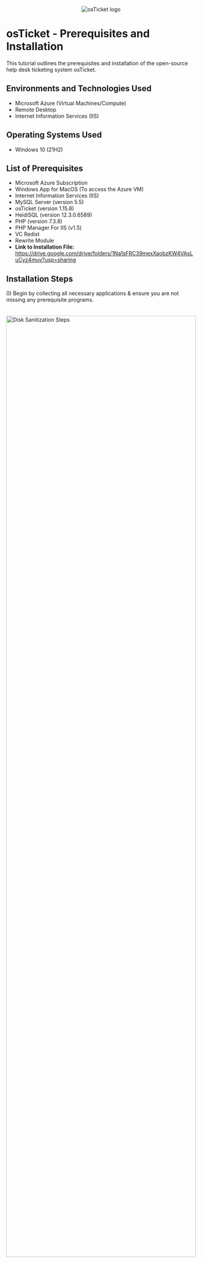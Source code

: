 <p align="center">
<img src="https://i.imgur.com/Clzj7Xs.png" alt="osTicket logo"/>
</p>

<h1>osTicket - Prerequisites and Installation</h1>
This tutorial outlines the prerequisites and installation of the open-source help desk ticketing system osTicket.<br />


<h2>Environments and Technologies Used</h2>

- Microsoft Azure (Virtual Machines/Compute)
- Remote Desktop
- Internet Information Services (IIS)

<h2>Operating Systems Used </h2>

- Windows 10</b> (21H2)

<h2>List of Prerequisites</h2>

- Microsoft Azure Subscription
- Windows App for MacOS (To access the Azure VM)
- Internet Information Services (IIS)
- MySQL Server (version 5.5)
- osTicket (version 1.15.8)
- HeidiSQL (version 12.3.0.6589)
- PHP (version 7.3.8)
- PHP Manager For IIS (v1.5)
- VC Redist
- Rewrite Module
- <strong>Link to Installation File:</strong> https://drive.google.com/drive/folders/1Na1sFRC39mexXaobzKW4VAsLuCyz4muv?usp=sharing
<h2>Installation Steps</h2>

<p>
0) Begin by collecting all necessary applications & ensure you are not missing any prerequisite programs.<br />
  <br />
  <br />
<img src="https://i.imgur.com/BZRDB1w.png" height="80%" width="100%" alt="Disk Sanitization Steps"/><br/>
</p>
<br />
<br />
<br />
<br />

<p>
1) Log into <strong>Microsoft Azure</strong> (or any alternative virtual machine environment) and create a new virtual machine.  Ensure the virtual machine is running <strong>Windows 10</strong> and has at least <strong>2vCPUs</strong>.
</p>
<p>
<img src="https://i.imgur.com/S63hZuT.png" height="80%" width="100%" alt="Disk Sanitization Steps"/><br/>
<img src="https://i.imgur.com/Bx0BqcA.png" height="50%" width="50%" alt="Disk Sanitization Steps"/>
</p>
<br />
<br />
<br />
<br />

<p>
2) Navigate to: <strong>Control Panel > Programs > Programs and Features</strong>. Then, select <strong>"Turn Windows Features on or off"</strong>
<br />
<br />
<img src="https://i.imgur.com/gEED7Tc.png" height="80%" width="80%" alt="Disk Sanitization Steps"/>
</p>
<br />
<br />
<br />
<p>
3) Select: <strong>Internet Information Services > World Wide Web Services > Application Development Features > <em>CGI</em></strong>.  Select OK and wait for changes to apply.<br />
<br />
<img src="https://i.imgur.com/RvxtdMp.png" height="80%" width="80%" alt="Disk Sanitization Steps"/>
</p>
<br />
<br />
<br />
<br />

<p>
4) Navigate to the prerequestites folder and install both <strong>PHP Manager for IIS</strong> & the <strong>Rewrite Module</strong>. 
  <br/>
  <br/>
<img src="https://i.imgur.com/vMu6dKI.png" height="80%" width="80%" alt="Disk Sanitization Steps"/>
</p>
<br />
<br />
<br />
<p>
5) Navigate to: <strong>This PC > Windows (C:)</strong> and create the folder <strong>"PHP"</strong> <br />
  <br />
<img src="https://i.imgur.com/AV5LCR0.png" height="80%" width="80%" alt="Disk Sanitization Steps"/>
</p>
<br />
<br />
<br />
<br />
6)  Unzip <strong><i>php-7.3.8-nts-Win32-VC15-x86.zip</i></strong> and extract into <strong>C:PHP</strong><br />
  <br />
<img src="https://i.imgur.com/GxpQ8C8.png" height="80%" width="80%" alt="Disk Sanitization Steps"/>
</p>

<br />
<br />
<br />
<br />

<p>
7) Navigate to the prerequisites folder to complete additional instillations for back-end support of our osTicket system.  Install <strong>VC Redist</strong>.<br />
<br />
<br />
  <img src="https://i.imgur.com/zA7nQTH.png" height="80%" width="80%" alt="Disk Sanitization Steps"/><br />
  <br/>
  <br/>
  <br/>
8) Install <strong>mySQL</strong>, ensure the following settings are in place when going through both the installation & setup wizards.<br />
  8a) Choose Setup Type: <strong>Typical</strong> <br/>
    <br />
    <br />
  <img src="https://i.imgur.com/Qt7qKgk.png" height="40%" width="40%" alt="Disk Sanitization Steps"/><br/>
  <br />
  <br />
  <br />
  8b) MySQL Server Instance Configuration: <strong>Standard</strong>  <br/>
  <br />
  <img src="https://i.imgur.com/VyJmNZk.png" height="40%" width="40%" alt="Disk Sanitization Steps"/><br />
    <br />
    <br />
    <br />
  8c) Modify Security Settings: <strong>Pasword</strong> = "root"<br/>
  <br />
  <img src="https://i.imgur.com/szjPgy3.png" height="40%" width="40%" alt="Disk Sanitization Steps"/><br/>
  <strong><i>Note: It's crucial that "root" or something you can easily remember is set as the password.  Otherwise, you'll be forced to start the entire process from scratch due to being unable to use MySQL.</i></strong>
    <br />
    <br />

</p>

<p>
9) Navigate to <strong>Internet Information Services (IIS)</strong>and open the application as an administrator.  Then, navigate to <strong>PHP Manager > Register New PHP Version</strong> and navigate to <strong>C:PHP</strong>. Select <strong>"php-cgi.exe"</strong>.  The executable path is shown below.<br />
  <br />
  <img src="https://i.imgur.com/b63ehHN.png" height="40%" width="60%" alt="Disk Sanitization Steps"/>
  <br />
  <br />
  <br />
10) Reload IIS by right-clicking on the "windows-vm" header on the left hand sidebar under "connections" selecting stop, waiting briefly, and then selecting start.<br />
  <br />
  <img src="https://i.imgur.com/BCi54zK.png" height="40%" width="60%" alt="Disk Sanitization Steps"/>
  <br />
  <br />
  <br />
11) Navigate to the loopback address 127.0.0.1 to confirm that the previous steps worked, if they have been executed effectively your web browser should display an image similar to the image shown below.<br />
  <br />
  <img src="https://i.imgur.com/gIVhcdI.png" height="80%" width="80%" alt="Disk Sanitization Steps"/><br />
  <br />
  <Strong><i>Note: If by this step your web-browser isn't showing this image, go back to PHP Manager and ensure the PHP path is correct.</i></Strong>
</p>
  <br />
  <br />
  <br />
  
<p>
12) Now, we are going to install osTicket in place of this website we created, to do this we will navigate to the prerequisite file.  Within the prerequisite file, unzip the <strong>"osTicket-Installation-Files"</strong> folder.<br />
  <br />
  <img src="https://i.imgur.com/OpQj8Zy.png" height="80%" width="100%" alt="Disk Sanitization Steps"/>
</p>
  <br />
  <br />
  <br />
13) Extract this zip folder into a folder of your choice, but copy the <Strong>"upload"</Strong> folder into the directory <strong>(c:\inetpub\wwwroot)</strong>. Rename the <strong>"upload"</strong> folder <strong>"osTicket"</strong>.<br/>
  <br />
<img src="https://i.imgur.com/4wpBeln.png" height="60%" width="80%" alt="Disk Sanitization Steps"/>
</p>
  <br />
  <br />
  <br />

  <p>
14) Go back into <strong>Information Internet Services (IIS)</strong>, refresh the web-server again as explained previously.  Navigate to <strong>Sites > Default > osTicket > Browse*.80(http)</strong> and confirm that osTicket is installed.<br />
</p>
<br />
<p>
<img src="https://i.imgur.com/1i65nFd.png" height="80%" width="80%" alt="Disk Sanitization Steps"/>
</p>
<p>
<strong><i>Note: If osTicket is not showing up, or you are getting an error message run through steps 2-14 before starting from scratch.  Common troubleshooting could include ensuring osTicket is properly named in the C drive, ensuring prerequisite software is installed, and double-checking the PHP executable path.</i></strong>
</p>
  <br />
  <br />
  <br />

<p>
15) Notice the disabled extensions in the osTicket installation wizard.  Next, proceed to activate <i> necessary </i> extensions so osTicket can function properly.<br />
  <br />
  <img src="https://i.imgur.com/0ankb3Y.png" height="40%" width="60%" alt="Disk Sanitization Steps"/><br/>
    <br />
    <br />
    <br />
16) Navigate to PHP Manager and select <strong>"Enable or Disable an extension"</strong> and select the extensions that are listed as inactive on the osTicket installer.  I'd recommend the list of extensions provided below at a minimum.<br />
  <br />
  <img src="https://i.imgur.com/NboGmin.png" height="40%" width="40%" alt="Disk Sanitization Steps"/><br/>
    <br />
    <br />
    <br />
  
<p>
17) Navigate to <strong>C:\inetpub\wwwroot\osTicket\include\ost-sampleconfig.php</strong>. Modify the <strong>"ost-sampleconfig.php"</strong> to <strong>"ost-config.php"</strong><br/>
  <i>Note: It's crucial that this <strong>"ost-config.php"</strong> file is labeled exactly this way</i><br/>
  <br />
  <img src="https://i.imgur.com/gSfVy07.png" height="80%" width="80%" alt="Disk Sanitization Steps"/><br/>
    <br />
    <br />
    <br />
18) Next, in the <strong>ost-config.php</strong> file disable inheritance by going <strong>Security > Advanced > Disable Inheritance</strong> <br/>
  <br />
  <img src="https://i.imgur.com/YM5iLn0.png" height="40%" width="40%" alt="Disk Sanitization Steps"/><br/>
  <img src="https://i.imgur.com/sNo4pJ9.png" height="40%" width="60%" alt="Disk Sanitization Steps"/><br/>
    <br />
    <br />
    <br />
20) Set new permissions for everyone by going back into <strong>Security > Advanced > Add > Set Principal</strong>.  Name the principal "everyone" for the sake of simplicity, and set permissions to full-access as is shown below.<br/>
</p>
<br />
<p>

<img src="https://i.imgur.com/bZLaq40.png" height="40%" width="60%" alt="Disk Sanitization Steps"/><br/>
<img src="https://i.imgur.com/mtKk5ja.png" height="40%" width="40%" alt="Disk Sanitization Steps"/><br/>
<strong><i>Note: This is purely for demonstration purposes and to display how to alter permissions, I do not recommend this outside of a lab setting</strong></i>
  <br />
  <br />
  <br />
21) Make sure that your principal has <strong>"full control</strong>.<br/>
<br />
<img src="https://i.imgur.com/qZcj7je.png" height="40%" width="40%" alt="Disk Sanitization Steps"/><br/>
</p>
  <br />
  <br />
  <br />



<p>
22) Download & Install <strong>Heidi SQL</strong>.<br/>
  <br />
  <img src="https://i.imgur.com/xIkqm9o.png" height="60%" width="80%" alt="Disk Sanitization Steps"/>
    <br />
    <br />
    <br />
</p>
  
<p>
23) In the <strong>Heidi SQL</strong> session manager, create a new session.<br/>
  <br />
  <img src="https://i.imgur.com/RkG6aeA.png" height="40%" width="60%" alt="Disk Sanitization Steps"/><br/>
    <br/>
    <br/>
    <br/>
24) User: <strong>root</strong><br />
    Password: <strong>root</strong><br />
  <br />
  <img src="https://i.imgur.com/Q06VCZv.png" height="40%" width="60%" alt="Disk Sanitization Steps"/><br />
    <br />
    <br />
    <br />
25) Create a new database called <strong>osTicket</strong>, navigate to the <strong>[right click on session] > Databases > New Database</strong>.<br />
  <br />
  <img src="https://i.imgur.com/USX7x1B.png" height="60%" width="60%" alt="Disk Sanitization Steps"/><br/>
  <img src="https://i.imgur.com/nwLbNbv.png" height="40%" width="40%" alt="Disk Sanitization Steps"/><br/>
    <br />
    <br />
    <br />
</p>

<p>
26) Continue setting-up with the osTicket installer in the web-browser. Fill in System Settings & Admin User information at your own discretion. Once you reach the <strong>"Database Settings"</strong> part of the installation the following information must be filled in.
  
  <strong>Database Settings:</strong><br />
  <br />
  1)MySQL Database = <strong>osTicket</strong><br/>
  2)MySQL Username = <strong>root</strong><br/>
  3)MySQL Password = <strong>root</strong><br/>
  <br />
  <br />
<img src="https://i.imgur.com/4CEsXfH.png" height="40%" width="40%" alt="Disk Sanitization Steps"/>
</p>
<br />
<br />
<br />
  <p>
 27)  If osTicket is properly installed you should be at the point where you can access both the <strong>Admin</strong> and <strong>User</strong> panels. <br />
    <br />
    <img src="https://i.imgur.com/qhxljCx.png" height="40%" width="40%" alt="Disk Sanitization Steps"/>
    <img src="https://i.imgur.com/xyTmmkA.png" height="40%" width="40%" alt="Disk Sanitization Steps"/>
  </p>
<br />
<br />
<br />
